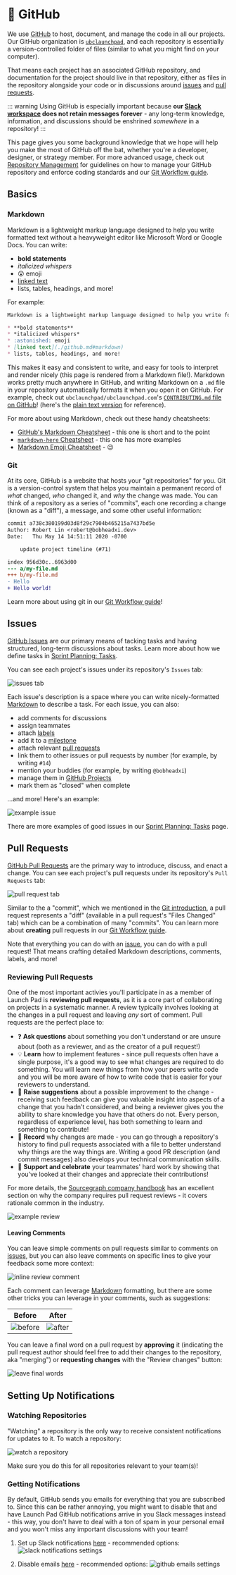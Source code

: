 # 🐙 GitHub <Badge type="tip" text="new"/>

We use [GitHub](https://github.com/) to host, document, and manage the code in all our projects. Our GitHub organization is [`ubclaunchpad`](https://github.com/ubclaunchpad/), and each repository is essentially a version-controlled folder of files (similar to what you might find on your computer).

That means each project has an associated GitHub repository, and documentation for the project should live in that repository, either as files in the repository alongside your code or in discussions around [issues](#issues) and [pull requests](#pull-requests).

::: warning
Using GitHub is especially important because **our [Slack workspace](./slack.md) does not retain messages forever** - any long-term knowledge, information, and discussions should be enshrined *somewhere* in a repository!
:::

This page gives you some background knowledge that we hope will help you make the most of GitHub off the bat, whether you're a developer, designer, or strategy member. For more advanced usage, check out [Repository Management](../project-management/repositories.md) for guidelines on how to manage your GitHub repository and enforce coding standards and our [Git Workflow guide](../../resources/git-workflow.md).

## Basics

### Markdown

Markdown is a lightweight markup language designed to help you write formatted text without a heavyweight editor like Microsoft Word or Google Docs. You can write:

* **bold statements**
* *italicized whispers*
* :astonished: emoji
* [linked text](./github.md#markdown)
* lists, tables, headings, and more!

For example:

```md
Markdown is a lightweight markup language designed to help you write formatted text without a heavyweight editor like Microsoft Word or Google Docs. You can write:

* **bold statements**
* *italicized whispers*
* :astonished: emoji
* [linked text](./github.md#markdown)
* lists, tables, headings, and more!
```

This makes it easy and consistent to write, and easy for tools to interpret and render nicely (this page is rendered from a Markdown file!). Markdown works pretty much anywhere in GitHub, and writing Markdown on a `.md` file in your repository automatically formats it when you open it on GitHub. For example, check out `ubclaunchpad/ubclaunchpad.com`'s [`CONTRIBUTING.md` file on GitHub](https://github.com/ubclaunchpad/ubclaunchpad.com/blob/master/CONTRIBUTING.md)! (here's the [plain text version](https://raw.githubusercontent.com/ubclaunchpad/ubclaunchpad.com/master/CONTRIBUTING.md) for reference).

For more about using Markdown, check out these handy cheatsheets:

* [GitHub's Markdown Cheatsheet](https://guides.github.com/pdfs/markdown-cheatsheet-online.pdf) - this one is short and to the point
* [`markdown-here` Cheatsheet](https://github.com/adam-p/markdown-here/wiki/Markdown-Cheatsheet) - this one has more examples
* [Markdown Emoji Cheatsheet](https://www.webfx.com/tools/emoji-cheat-sheet/) - :wink:

### Git

At its core, GitHub is a website that hosts your "git repositories" for you. Git is a version-control system that helps you maintain a permanent record of *what* changed, *who* changed it, and *why* the change was made. You can think of a repository as a series of "commits", each one recording a change (known as a "diff"), a message, and some other useful information:

```diff
commit a738c380199d03d8f29c7904b465215a7437bd5e
Author: Robert Lin <robert@bobheadxi.dev>
Date:   Thu May 14 14:51:11 2020 -0700

    update project timeline (#71)

index 956d30c..6963d00
--- a/my-file.md
+++ b/my-file.md
- Hello
+ Hello world!
```

Learn more about using git in our [Git Workflow guide](../../resources/git-workflow.md)!

## Issues

[GitHub Issues](https://help.github.com/en/github/managing-your-work-on-github/about-issues) are our primary means of tacking tasks and having structured, long-term discussions about tasks. Learn more about how we define tasks in [Sprint Planning: Tasks](../project-management/sprints.md#tasks).

You can see each project's issues under its repository's `Issues` tab:

![issues tab](./img/github_issues.png)

Each issue's description is a space where you can write nicely-formatted [Markdown](#markdown) to describe a task. For each issue, you can also:

* add comments for discussions
* assign teammates
* attach [labels](https://help.github.com/en/github/managing-your-work-on-github/applying-labels-to-issues-and-pull-requests)
* add it to a [milestone](https://help.github.com/en/github/managing-your-work-on-github/viewing-your-milestones-progress)
* attach relevant [pull requests](#pull-requests)
* link them to other issues or pull requests by number (for example, by writing `#14`)
* mention your buddies (for example, by writing `@bobheadxi`)
* manage them in [GitHub Projects](https://help.github.com/en/github/managing-your-work-on-github/about-project-boards)
* mark them as "closed" when complete

...and more! Here's an example:

![example issue](./img/github_issue_example.png)

There are more examples of good issues in our [Sprint Planning: Tasks](../project-management/sprints.md#tasks) page.

## Pull Requests

[GitHub Pull Requests](https://help.github.com/en/github/collaborating-with-issues-and-pull-requests/about-pull-requests) are the primary way to introduce, discuss, and enact a change. You can see each project's pull requests under its repository's `Pull Requests` tab:

![pull request tab](./img/github_pullrequests.png)

Similar to the a "commit", which we mentioned in the [Git introduction](#git), a pull request represents a "diff" (available in a pull request's "Files Changed" tab) which can be a combination of many "commits". You can learn more about **creating** pull requests in our [Git Workflow guide](../../resources/git-workflow.md).

Note that everything you can do with an [issue](#issues), you can do with a pull request! That means crafting detailed Markdown descriptions, comments, labels, and more!

### Reviewing Pull Requests

One of the most important activies you'll participate in as a member of Launch Pad is **reviewing pull requests**, as it is a core part of collaborating on projects in a systematic manner. A review typically involves looking at the changes in a pull request and leaving *any* sort of comment. Pull requests are the perfect place to:

* ❓ **Ask questions** about something you don't understand or are unsure about (both as a reviewer, and as the creator of a pull request!)
* 💡 **Learn** how to implement features - since pull requests often have a single purpose, it's a good way to see what changes are required to do something. You will learn new things from how your peers write code and you will be more aware of how to write code that is easier for your reviewers to understand.
* 💭 **Raise suggestions** about a possible improvement to the change - receiving such feedback can give you valuable insight into aspects of a change that you hadn’t considered, and being a reviewer gives you the ability to share knowledge you have that others do not. Every person, regardless of experience level, has both something to learn and something to contribute!
* 📝 **Record** why changes are made - you can go through a repository's history to find pull requests associated with a file to better understand why things are the way things are. Writing a good PR description (and commit messages) also develops your technical communication skills.
* 👏 **Support and celebrate** your teammates' hard work by showing that you've looked at their changes and appreciate their contributions!

For more details, the [Sourcegraph company handbook](https://about.sourcegraph.com/handbook/engineering/code_reviews#why-do-we-require-peer-code-reviews) has an excellent section on why the company requires pull request reviews - it covers rationale common in the industry.

![example review](./img/github_review.png)

#### Leaving Comments

You can leave simple comments on pull requests similar to comments on [issues](#issues), but you can also leave comments on specific lines to give your feedback some more context:

![inline review comment](./img/github_review_inline.png)

Each comment can leverage [Markdown](#markdown) formatting, but there are some other tricks you can leverage in your comments, such as suggestions:

| Before | After |
|--------|-------|
| ![before](./img/github_suggest_before.png) | ![after](./img/github_suggest_after.png) |

You can leave a final word on a pull request by **approving** it (indicating the pull request author should feel free to add their changes to the repository, aka "merging") or **requesting changes** with the "Review changes" button:

![leave final words](./img/github_review_final.png)

## Setting Up Notifications

### Watching Repositories

"Watching" a repository is the only way to receive consistent notifications for updates to it. To watch a repository:

![watch a repository](./img/github_watch.png)

Make sure you do this for all repositories relevant to your team(s)!

### Getting Notifications

By default, GitHub sends you emails for everything that you are subscribed to. Since this can be rather annoying, you might want to disable that and have Launch Pad GitHub notifications arrive in you Slack messages instead - this way, you don't have to deal with a ton of spam in your personal email and you won't miss any important discussions with your team!

1. Set up Slack notifications [here](https://github.com/settings/reminders/ubclaunchpad) - recommended options:
   ![slack notifications settings](./img/github_slack.png)

2. Disable emails [here](https://github.com/settings/notifications) - recommended options:
   ![github emails settings](./img/github_emails.png)